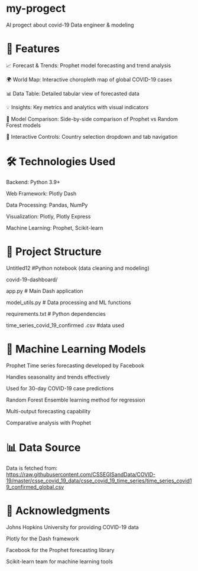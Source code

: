 # my-progect
AI progect about covid-19 Data engineer &amp; modeling


# 🌟 Features
📈 Forecast & Trends: Prophet model forecasting and trend analysis

🌍 World Map: Interactive choropleth map of global COVID-19 cases

📊 Data Table: Detailed tabular view of forecasted data

💡 Insights: Key metrics and analytics with visual indicators

🤖 Model Comparison: Side-by-side comparison of Prophet vs Random Forest models

🎯 Interactive Controls: Country selection dropdown and tab navigation

# 🛠️ Technologies Used
Backend: Python 3.9+

Web Framework: Plotly Dash

Data Processing: Pandas, NumPy

Visualization: Plotly, Plotly Express

Machine Learning: Prophet, Scikit-learn

# 📁 Project Structure
Untitled12             #Python notebook (data cleaning and modeling) 

covid-19-dashboard/

app.py                 # Main Dash application


model_utils.py         # Data processing and ML functions


requirements.txt       # Python dependencies

time_series_covid_19_confirmed .csv  #data used


# 🧠 Machine Learning Models
Prophet
Time series forecasting developed by Facebook

Handles seasonality and trends effectively

Used for 30-day COVID-19 case predictions

Random Forest
Ensemble learning method for regression

Multi-output forecasting capability

Comparative analysis with Prophet

# 📊 Data Source
Data is fetched from:
https://raw.githubusercontent.com/CSSEGISandData/COVID-19/master/csse_covid_19_data/csse_covid_19_time_series/time_series_covid19_confirmed_global.csv

# 🙏 Acknowledgments
Johns Hopkins University for providing COVID-19 data

Plotly for the Dash framework

Facebook for the Prophet forecasting library

Scikit-learn team for machine learning tools
